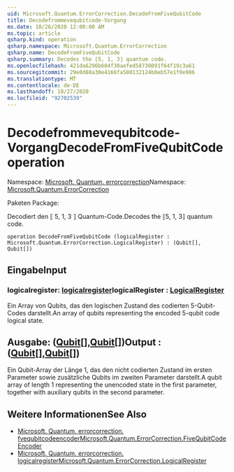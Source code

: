 ```yaml
---
uid: Microsoft.Quantum.ErrorCorrection.DecodeFromFiveQubitCode
title: Decodefrommevequbitcode-Vorgang
ms.date: 10/26/2020 12:00:00 AM
ms.topic: article
qsharp.kind: operation
qsharp.namespace: Microsoft.Quantum.ErrorCorrection
qsharp.name: DecodeFromFiveQubitCode
qsharp.summary: Decodes the ⟦5, 1, 3⟧ quantum code.
ms.openlocfilehash: 421da6296b604f30aefed58730091f64f19c3a61
ms.sourcegitcommit: 29e0d88a30e4166fa580132124b0eb57e1f0e986
ms.translationtype: MT
ms.contentlocale: de-DE
ms.lasthandoff: 10/27/2020
ms.locfileid: "92702539"
---
```

# <a name="decodefromfivequbitcode-operation"></a><span data-ttu-id="45bc4-102">Decodefrommevequbitcode-Vorgang</span><span class="sxs-lookup"><span data-stu-id="45bc4-102">DecodeFromFiveQubitCode operation</span></span>

<span data-ttu-id="45bc4-103">Namespace: [Microsoft. Quantum. errorcorrection](xref:Microsoft.Quantum.ErrorCorrection)</span><span class="sxs-lookup"><span data-stu-id="45bc4-103">Namespace: [Microsoft.Quantum.ErrorCorrection](xref:Microsoft.Quantum.ErrorCorrection)</span></span>

<span data-ttu-id="45bc4-104">Paketen [](https://nuget.org/packages/)</span><span class="sxs-lookup"><span data-stu-id="45bc4-104">Package: [](https://nuget.org/packages/)</span></span>


<span data-ttu-id="45bc4-105">Decodiert den ⟦ 5, 1, 3 ⟧ Quantum-Code.</span><span class="sxs-lookup"><span data-stu-id="45bc4-105">Decodes the ⟦5, 1, 3⟧ quantum code.</span></span>

```qsharp
operation DecodeFromFiveQubitCode (logicalRegister : Microsoft.Quantum.ErrorCorrection.LogicalRegister) : (Qubit[], Qubit[])
```


## <a name="input"></a><span data-ttu-id="45bc4-106">Eingabe</span><span class="sxs-lookup"><span data-stu-id="45bc4-106">Input</span></span>

### <a name="logicalregister--logicalregister"></a><span data-ttu-id="45bc4-107">logicalregister: [logicalregister](xref:Microsoft.Quantum.ErrorCorrection.LogicalRegister)</span><span class="sxs-lookup"><span data-stu-id="45bc4-107">logicalRegister : [LogicalRegister](xref:Microsoft.Quantum.ErrorCorrection.LogicalRegister)</span></span>

<span data-ttu-id="45bc4-108">Ein Array von Qubits, das den logischen Zustand des codierten 5-Qubit-Codes darstellt.</span><span class="sxs-lookup"><span data-stu-id="45bc4-108">An array of qubits representing the encoded 5-qubit code logical state.</span></span>



## <a name="output--qubitqubit"></a><span data-ttu-id="45bc4-109">Ausgabe: ([Qubit](xref:microsoft.quantum.lang-ref.qubit)[],[Qubit](xref:microsoft.quantum.lang-ref.qubit)[])</span><span class="sxs-lookup"><span data-stu-id="45bc4-109">Output : ([Qubit](xref:microsoft.quantum.lang-ref.qubit)[],[Qubit](xref:microsoft.quantum.lang-ref.qubit)[])</span></span>

<span data-ttu-id="45bc4-110">Ein Qubit-Array der Länge 1, das den nicht codierten Zustand im ersten Parameter sowie zusätzliche Qubits im zweiten Parameter darstellt.</span><span class="sxs-lookup"><span data-stu-id="45bc4-110">A qubit array of length 1 representing the unencoded state in the first parameter, together with auxiliary qubits in the second parameter.</span></span>

## <a name="see-also"></a><span data-ttu-id="45bc4-111">Weitere Informationen</span><span class="sxs-lookup"><span data-stu-id="45bc4-111">See Also</span></span>

- [<span data-ttu-id="45bc4-112">Microsoft. Quantum. errorcorrection. fvequbitcodeencoder</span><span class="sxs-lookup"><span data-stu-id="45bc4-112">Microsoft.Quantum.ErrorCorrection.FiveQubitCodeEncoder</span></span>](xref:Microsoft.Quantum.ErrorCorrection.FiveQubitCodeEncoder)
- [<span data-ttu-id="45bc4-113">Microsoft. Quantum. errorcorrection. logicalregister</span><span class="sxs-lookup"><span data-stu-id="45bc4-113">Microsoft.Quantum.ErrorCorrection.LogicalRegister</span></span>](xref:Microsoft.Quantum.ErrorCorrection.LogicalRegister)